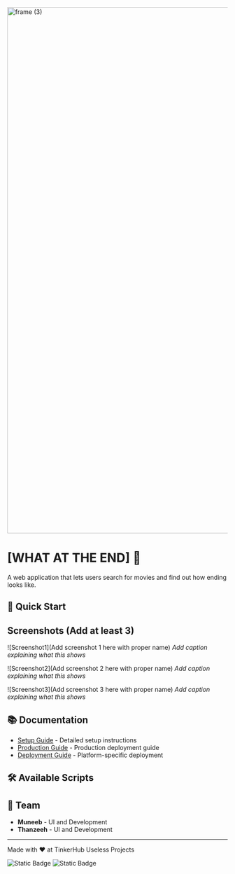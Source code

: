 <img width="3188" height="1202" alt="frame (3)" src="https://github.com/user-attachments/assets/517ad8e9-ad22-457d-9538-a9e62d137cd7" />

# [WHAT AT THE END] 🎯

A web application that lets users search for movies and find out how ending looks like.

## 🚀 Quick Start

## Screenshots (Add at least 3)

!\[Screenshot1]\(Add screenshot 1 here with proper name)
*Add caption explaining what this shows*

!\[Screenshot2]\(Add screenshot 2 here with proper name)
*Add caption explaining what this shows*

!\[Screenshot3]\(Add screenshot 3 here with proper name)
*Add caption explaining what this shows*


## 📚 Documentation

- [Setup Guide](docs/SETUP.md) - Detailed setup instructions
- [Production Guide](docs/PRODUCTION.md) - Production deployment guide
- [Deployment Guide](docs/DEPLOYMENT.md) - Platform-specific deployment

## 🛠️ Available Scripts

## 👥 Team

- **Muneeb** - UI and Development
- **Thanzeeh** - UI and Development

---

Made with ❤️ at TinkerHub Useless Projects

![Static Badge](https://img.shields.io/badge/TinkerHub-24?color=%23000000&link=https%3A%2F%2Fwww.tinkerhub.org%2F)
![Static Badge](https://img.shields.io/badge/UselessProjects--25-25?link=https%3A%2F%2Fwww.tinkerhub.org%2Fevents%2FQ2Q1TQKX6Q%2FUseless%2520Projects)
